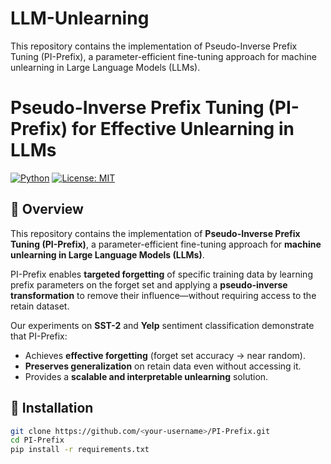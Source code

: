 # LLM-Unlearning
This repository contains the implementation of Pseudo-Inverse Prefix Tuning (PI-Prefix), a parameter-efficient fine-tuning approach for machine unlearning in Large Language Models (LLMs). 

# Pseudo-Inverse Prefix Tuning (PI-Prefix) for Effective Unlearning in LLMs  

[![Python](https://img.shields.io/badge/python-3.9+-blue.svg)]() [![License: MIT](https://img.shields.io/badge/License-MIT-green.svg)]()  

## 📌 Overview  
This repository contains the implementation of **Pseudo-Inverse Prefix Tuning (PI-Prefix)**, a parameter-efficient fine-tuning approach for **machine unlearning in Large Language Models (LLMs)**.  

PI-Prefix enables **targeted forgetting** of specific training data by learning prefix parameters on the forget set and applying a **pseudo-inverse transformation** to remove their influence—without requiring access to the retain dataset.  

Our experiments on **SST-2** and **Yelp** sentiment classification demonstrate that PI-Prefix:  
- Achieves **effective forgetting** (forget set accuracy → near random).  
- **Preserves generalization** on retain data even without accessing it.  
- Provides a **scalable and interpretable unlearning** solution.  

## 🚀 Installation  
```bash
git clone https://github.com/<your-username>/PI-Prefix.git
cd PI-Prefix
pip install -r requirements.txt
